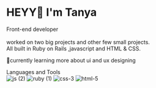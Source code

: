 # HEYY👋 I'm Tanya

Front-end developer<br>
<br>
worked on two big projects and other few small projects. <br>
All built in Ruby on Rails ,javascript and HTML & CSS.

🌱currently learning more about ui and ux designing

Languages and Tools<br>
![js (2)](https://github.com/TanyaJunior/profile/assets/111985048/5b58ff6d-7346-4744-b07a-e41daa8fdd7d)
![ruby (1)](https://github.com/TanyaJunior/profile/assets/111985048/1671f407-381a-4b98-a84f-e3abb7b36a92)
![css-3](https://github.com/TanyaJunior/profile/assets/111985048/c1657947-cf14-4a26-9557-ab4b5a351da4)
![html-5](https://github.com/TanyaJunior/profile/assets/111985048/84e10515-7a0f-4593-b266-c058e272e6d0)
